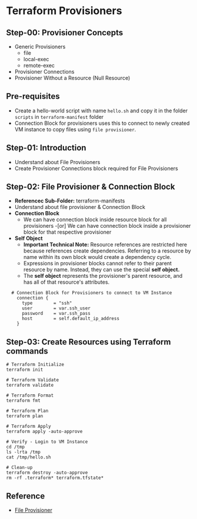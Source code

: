 # Terraform Provisioners

## Step-00: Provisioner Concepts
- Generic Provisioners
  - file
  - local-exec
  - remote-exec
- Provisioner Connections
- Provisioner Without a Resource  (Null Resource)

## Pre-requisites
- Create a hello-world script with name `hello.sh` and copy it in the folder `scripts` in `terraform-manifest` folder
- Connection Block for provisioners uses this to connect to newly created VM instance to copy files using `file provisioner`.

## Step-01: Introduction
- Understand about File Provisioners
- Create Provisioner Connections block required for File Provisioners

## Step-02: File Provisioner & Connection Block
- **Referencec Sub-Folder:** terraform-manifests
- Understand about file provisioner & Connection Block
- **Connection Block**
  - We can have connection block inside resource block for all provisioners 
  -[or] We can have connection block inside a provisioner block for that respective provisioner
- **Self Object**
  - **Important Technical Note:** Resource references are restricted here because references create dependencies. Referring to a resource by name within its own block would create a dependency cycle.
  - Expressions in provisioner blocks cannot refer to their parent resource by name. Instead, they can use the special **self object.**
  - The **self object** represents the provisioner's parent resource, and has all of that resource's attributes. 

```t
  # Connection Block for Provisioners to connect to VM Instance
    connection {
      type        = "ssh"
      user        = var.ssh_user
      password    = var.ssh_pass
      host        = self.default_ip_address
    }
```

## Step-03: Create Resources using Terraform commands

```t
# Terraform Initialize
terraform init

# Terraform Validate
terraform validate

# Terraform Format
terraform fmt

# Terraform Plan
terraform plan

# Terraform Apply
terraform apply -auto-approve

# Verify - Login to VM Instance
cd /tmp
ls -lrta /tmp
cat /tmp/hello.sh

# Clean-up
terraform destroy -auto-approve
rm -rf .terraform* terraform.tfstate*
```

## Reference
- [File Provisioner](https://developer.hashicorp.com/terraform/language/resources/provisioners/file)